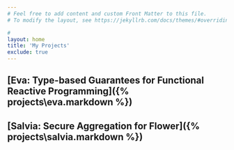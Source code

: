 ```yaml
---
# Feel free to add content and custom Front Matter to this file.
# To modify the layout, see https://jekyllrb.com/docs/themes/#overriding-theme-defaults

#
layout: home
title: 'My Projects'
exclude: true
---
```




## [Eva: Type-based Guarantees for Functional Reactive Programming]({% projects\eva.markdown %})
## [Salvia: Secure Aggregation for Flower]({% projects\salvia.markdown %})